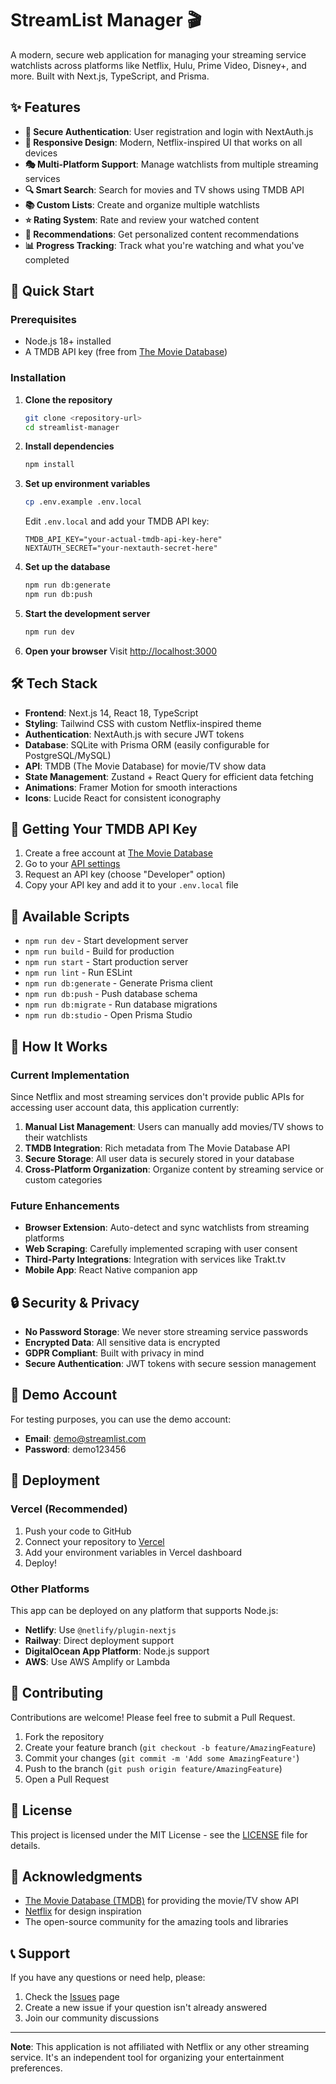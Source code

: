 # StreamList Manager 🎬

A modern, secure web application for managing your streaming service watchlists across platforms like Netflix, Hulu, Prime Video, Disney+, and more. Built with Next.js, TypeScript, and Prisma.

## ✨ Features

- **🔐 Secure Authentication**: User registration and login with NextAuth.js
- **📱 Responsive Design**: Modern, Netflix-inspired UI that works on all devices
- **🎭 Multi-Platform Support**: Manage watchlists from multiple streaming services
- **🔍 Smart Search**: Search for movies and TV shows using TMDB API
- **📚 Custom Lists**: Create and organize multiple watchlists
- **⭐ Rating System**: Rate and review your watched content
- **🎯 Recommendations**: Get personalized content recommendations
- **📊 Progress Tracking**: Track what you're watching and what you've completed

## 🚀 Quick Start

### Prerequisites

- Node.js 18+ installed
- A TMDB API key (free from [The Movie Database](https://www.themoviedb.org/settings/api))

### Installation

1. **Clone the repository**
   ```bash
   git clone <repository-url>
   cd streamlist-manager
   ```

2. **Install dependencies**
   ```bash
   npm install
   ```

3. **Set up environment variables**
   ```bash
   cp .env.example .env.local
   ```
   
   Edit `.env.local` and add your TMDB API key:
   ```env
   TMDB_API_KEY="your-actual-tmdb-api-key-here"
   NEXTAUTH_SECRET="your-nextauth-secret-here"
   ```

4. **Set up the database**
   ```bash
   npm run db:generate
   npm run db:push
   ```

5. **Start the development server**
   ```bash
   npm run dev
   ```

6. **Open your browser**
   Visit [http://localhost:3000](http://localhost:3000)

## 🛠️ Tech Stack

- **Frontend**: Next.js 14, React 18, TypeScript
- **Styling**: Tailwind CSS with custom Netflix-inspired theme
- **Authentication**: NextAuth.js with secure JWT tokens
- **Database**: SQLite with Prisma ORM (easily configurable for PostgreSQL/MySQL)
- **API**: TMDB (The Movie Database) for movie/TV show data
- **State Management**: Zustand + React Query for efficient data fetching
- **Animations**: Framer Motion for smooth interactions
- **Icons**: Lucide React for consistent iconography

## 📝 Getting Your TMDB API Key

1. Create a free account at [The Movie Database](https://www.themoviedb.org/)
2. Go to your [API settings](https://www.themoviedb.org/settings/api)
3. Request an API key (choose "Developer" option)
4. Copy your API key and add it to your `.env.local` file

## 🔧 Available Scripts

- `npm run dev` - Start development server
- `npm run build` - Build for production
- `npm run start` - Start production server
- `npm run lint` - Run ESLint
- `npm run db:generate` - Generate Prisma client
- `npm run db:push` - Push database schema
- `npm run db:migrate` - Run database migrations
- `npm run db:studio` - Open Prisma Studio

## 🎯 How It Works

### Current Implementation
Since Netflix and most streaming services don't provide public APIs for accessing user account data, this application currently:

1. **Manual List Management**: Users can manually add movies/TV shows to their watchlists
2. **TMDB Integration**: Rich metadata from The Movie Database API
3. **Secure Storage**: All user data is securely stored in your database
4. **Cross-Platform Organization**: Organize content by streaming service or custom categories

### Future Enhancements
- **Browser Extension**: Auto-detect and sync watchlists from streaming platforms
- **Web Scraping**: Carefully implemented scraping with user consent
- **Third-Party Integrations**: Integration with services like Trakt.tv
- **Mobile App**: React Native companion app

## 🔒 Security & Privacy

- **No Password Storage**: We never store streaming service passwords
- **Encrypted Data**: All sensitive data is encrypted
- **GDPR Compliant**: Built with privacy in mind
- **Secure Authentication**: JWT tokens with secure session management

## 🌟 Demo Account

For testing purposes, you can use the demo account:
- **Email**: demo@streamlist.com
- **Password**: demo123456

## 🚀 Deployment

### Vercel (Recommended)

1. Push your code to GitHub
2. Connect your repository to [Vercel](https://vercel.com)
3. Add your environment variables in Vercel dashboard
4. Deploy!

### Other Platforms

This app can be deployed on any platform that supports Node.js:
- **Netlify**: Use `@netlify/plugin-nextjs`
- **Railway**: Direct deployment support
- **DigitalOcean App Platform**: Node.js support
- **AWS**: Use AWS Amplify or Lambda

## 🤝 Contributing

Contributions are welcome! Please feel free to submit a Pull Request.

1. Fork the repository
2. Create your feature branch (`git checkout -b feature/AmazingFeature`)
3. Commit your changes (`git commit -m 'Add some AmazingFeature'`)
4. Push to the branch (`git push origin feature/AmazingFeature`)
5. Open a Pull Request

## 📄 License

This project is licensed under the MIT License - see the [LICENSE](LICENSE) file for details.

## 🙏 Acknowledgments

- [The Movie Database (TMDB)](https://www.themoviedb.org/) for providing the movie/TV show API
- [Netflix](https://netflix.com) for design inspiration
- The open-source community for the amazing tools and libraries

## 📞 Support

If you have any questions or need help, please:
1. Check the [Issues](https://github.com/your-username/streamlist-manager/issues) page
2. Create a new issue if your question isn't already answered
3. Join our community discussions

---

**Note**: This application is not affiliated with Netflix or any other streaming service. It's an independent tool for organizing your entertainment preferences.
